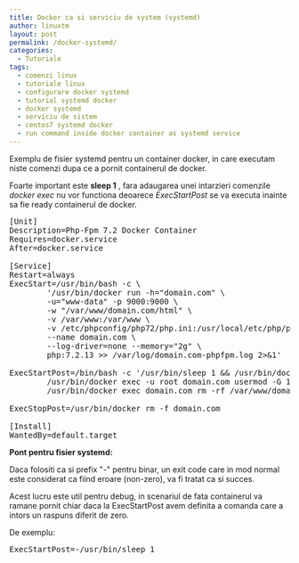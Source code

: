 ```yaml
---
title: Docker ca si serviciu de system (systemd)
author: linuxtm
layout: post
permalink: /docker-systemd/
categories:
  - Tutoriale
tags:
  - comenzi linux
  - tutoriale linux
  - configurare docker systemd
  - tutorial systemd docker
  - docker systemd
  - serviciu de sistem
  - centos7 systemd docker
  - run command inside docker container as systemd service
---
```


Exemplu de fisier systemd pentru un container docker, in care executam niste comenzi dupa ce a pornit containerul de docker.

Foarte important este <b>sleep 1</b> , fara adaugarea unei intarzieri comenzile <em>docker exec</em> nu vor functiona deoarece <em>ExecStartPost</em> se va executa inainte sa fie ready containerul de docker.

<pre>
[Unit]
Description=Php-Fpm 7.2 Docker Container
Requires=docker.service
After=docker.service
 
[Service]
Restart=always
ExecStart=/usr/bin/bash -c \
        '/usr/bin/docker run -h="domain.com" \
        -u="www-data" -p 9000:9000 \
        -w "/var/www/domain.com/html" \
        -v /var/www:/var/www \
        -v /etc/phpconfig/php72/php.ini:/usr/local/etc/php/php.ini \
        --name domain.com \
        --log-driver=none --memory="2g" \
        php:7.2.13 >> /var/log/domain.com-phpfpm.log 2>&1'
 
ExecStartPost=/bin/bash -c '/usr/bin/sleep 1 && /usr/bin/docker exec -u root domain.com usermod -u 1000 www-data && \
        /usr/bin/docker exec -u root domain.com usermod -G 100 www-data && \
        /usr/bin/docker exec domain.com rm -rf /var/www/domain.com/html/var/composer_home && ln -snf /var/www/.composer /var/www/domain.com/html/var/composer_home'
 
ExecStopPost=/usr/bin/docker rm -f domain.com
 
[Install]
WantedBy=default.target
</pre>

**Pont pentru fisier systemd:**

Daca folositi ca si prefix "-" pentru binar, un exit code care in mod normal este considerat ca fiind eroare (non-zero), va fi tratat ca si succes.

Acest lucru este util pentru debug, in scenariul de fata containerul va ramane pornit chiar daca la ExecStartPost avem definita a comanda care a intors un raspuns diferit de zero.


De exemplu:
<pre>
ExecStartPost=-/usr/bin/sleep 1
<pre>
